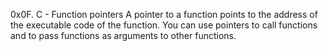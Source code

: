 0x0F. C - Function pointers
A pointer to a function points to the address of the executable code of the function. You can use pointers to call functions and to pass functions as arguments to other functions.
